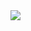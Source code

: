 <a href="https://github.com/anuraghazra/github-readme-stats">
  <img align="left" src="https://github-readme-stats.vercel.app/api?username=lilpacy&show_icons=true&theme=kacho_ga" />
</a>
